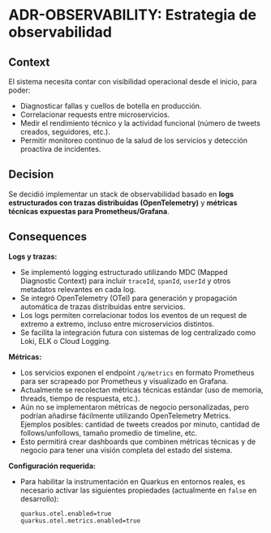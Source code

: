 # ADR-OBSERVABILITY: Estrategia de observabilidad

## Context
El sistema necesita contar con visibilidad operacional desde el inicio, para poder:

- Diagnosticar fallas y cuellos de botella en producción.
- Correlacionar requests entre microservicios.
- Medir el rendimiento técnico y la actividad funcional (número de tweets creados, seguidores, etc.).
- Permitir monitoreo continuo de la salud de los servicios y detección proactiva de incidentes.

## Decision
Se decidió implementar un stack de observabilidad basado en **logs estructurados con trazas distribuidas (OpenTelemetry)** y **métricas técnicas expuestas para Prometheus/Grafana**.

## Consequences

**Logs y trazas:**
- Se implementó logging estructurado utilizando MDC (Mapped Diagnostic Context) para incluir `traceId`, `spanId`, `userId` y otros metadatos relevantes en cada log.
- Se integró OpenTelemetry (OTel) para generación y propagación automática de trazas distribuidas entre servicios.
- Los logs permiten correlacionar todos los eventos de un request de extremo a extremo, incluso entre microservicios distintos.
- Se facilita la integración futura con sistemas de log centralizado como Loki, ELK o Cloud Logging.

**Métricas:**
- Los servicios exponen el endpoint `/q/metrics` en formato Prometheus para ser scrapeado por Prometheus y visualizado en Grafana.
- Actualmente se recolectan métricas técnicas estándar (uso de memoria, threads, tiempo de respuesta, etc.).
- Aún no se implementaron métricas de negocio personalizadas, pero podrían añadirse fácilmente utilizando OpenTelemetry Metrics.  
  Ejemplos posibles: cantidad de tweets creados por minuto, cantidad de follows/unfollows, tamaño promedio de timeline, etc.
- Esto permitirá crear dashboards que combinen métricas técnicas y de negocio para tener una visión completa del estado del sistema.

**Configuración requerida:**
- Para habilitar la instrumentación en Quarkus en entornos reales, es necesario activar las siguientes propiedades (actualmente en `false` en desarrollo):
  ```properties
  quarkus.otel.enabled=true
  quarkus.otel.metrics.enabled=true
